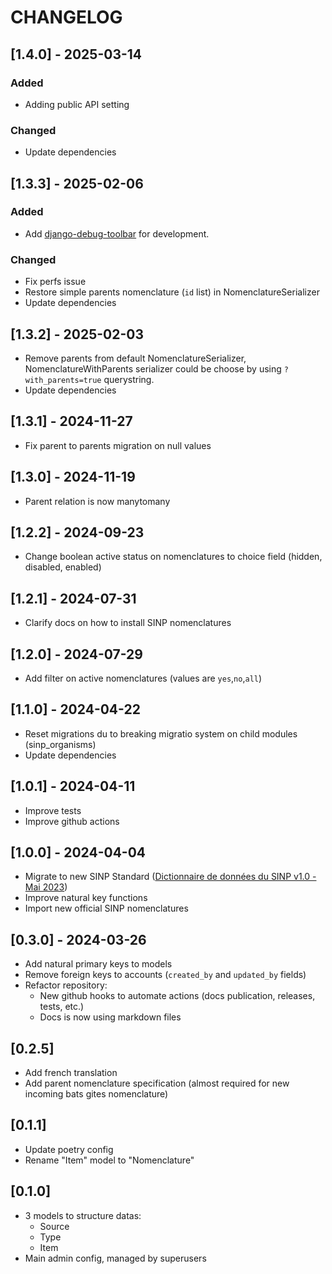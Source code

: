 # CHANGELOG

## [1.4.0] - 2025-03-14

### Added
- Adding public API setting

### Changed
- Update dependencies

## [1.3.3] - 2025-02-06

### Added
- Add [django-debug-toolbar](https://github.com/django-commons/django-debug-toolbar) for development.

### Changed
- Fix perfs issue
- Restore simple parents nomenclature (`id` list) in NomenclatureSerializer
- Update dependencies


## [1.3.2] - 2025-02-03

- Remove parents from default NomenclatureSerializer, NomenclatureWithParents serializer could be choose by using `?with_parents=true` querystring.
- Update dependencies


## [1.3.1] - 2024-11-27

- Fix parent to parents migration on null values


## [1.3.0] - 2024-11-19

- Parent relation is now manytomany


## [1.2.2] - 2024-09-23

- Change boolean active status on nomenclatures to choice field (hidden, disabled, enabled)


## [1.2.1] - 2024-07-31

- Clarify docs on how to install SINP nomenclatures


## [1.2.0] - 2024-07-29

- Add filter on active nomenclatures (values are `yes`,`no`,`all`)


## [1.1.0] - 2024-04-22

- Reset migrations du to breaking migratio system on child modules (sinp_organisms)
- Update dependencies


## [1.0.1] - 2024-04-11

- Improve tests
- Improve github actions


## [1.0.0] - 2024-04-04

- Migrate to new SINP Standard ([Dictionnaire de données du SINP v1.0 - Mai 2023](https://inpn.mnhn.fr/docs-web/docs/download/421821))
- Improve natural key functions
- Import new official SINP nomenclatures


## [0.3.0] - 2024-03-26

- Add natural primary keys to models
- Remove foreign keys to accounts (`created_by` and `updated_by` fields)
- Refactor repository:
  - New github hooks to automate actions (docs publication, releases, tests, etc.)
  - Docs is now using markdown files


## [0.2.5]

- Add french translation
- Add parent nomenclature specification (almost required for new incoming bats gites nomenclature)

## [0.1.1]

- Update poetry config
- Rename "Item" model to "Nomenclature"


## [0.1.0]

- 3 models to structure datas:
  - Source
  - Type
  - Item
- Main admin config, managed by superusers
